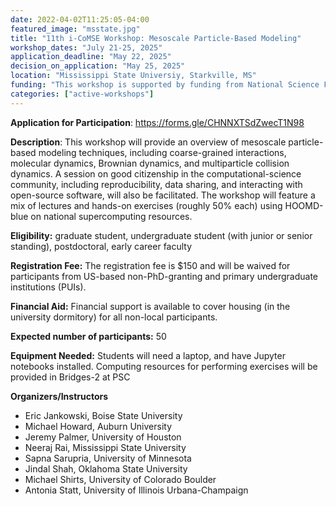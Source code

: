 ```yaml
---
date: 2022-04-02T11:25:05-04:00
featured_image: "msstate.jpg"
title: "11th i-CoMSE Workshop: Mesoscale Particle-Based Modeling"
workshop_dates: "July 21-25, 2025"
application_deadline: "May 22, 2025"
decision_on_application: "May 25, 2025"
location: "Mississippi State Universiy, Starkville, MS"
funding: "This workshop is supported by funding from National Science Foundation Office of Advanced Cyberinfrastructure"
categories: ["active-workshops"]
---
```

**Application for Participation**: https://forms.gle/CHNNXTSdZwecT1N98

**Description**: This workshop will provide an overview of mesoscale particle-based modeling techniques, 
including coarse-grained interactions, molecular  dynamics, Brownian dynamics, and multiparticle collision dynamics. 
A session on good citizenship in the computational-science community, including reproducibility, data sharing, and 
interacting with open-source  software, will also be facilitated. The workshop will feature a mix of lectures and 
hands-on exercises (roughly 50% each) using HOOMD-blue on national  supercomputing resources.

**Eligibility:** graduate student, undergraduate student (with junior or senior standing), postdoctoral, early career faculty

**Registration Fee:** The registration fee is $150 and will be waived for participants from US-based non-PhD-granting and primary undergraduate institutions (PUIs).

**Financial Aid:** Financial support is available to cover housing (in the university dormitory) for all non-local participants.

**Expected number of participants:** 50

**Equipment Needed:** Students will need a laptop, and have Jupyter notebooks installed. Computing resources for performing exercises will be provided in Bridges-2 at PSC

**Organizers/Instructors**
 - Eric Jankowski, Boise State University
 - Michael Howard, Auburn University
 - Jeremy Palmer, University of Houston
 - Neeraj Rai, Mississippi State University
 - Sapna Sarupria, University of Minnesota
 - Jindal Shah, Oklahoma State University
 - Michael Shirts, University of Colorado Boulder
 - Antonia Statt, University of Illinois Urbana-Champaign
